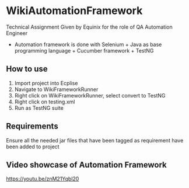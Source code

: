 # WikiAutomationFramework
Technical Assignment Given by Equinix for the role of QA Automation Engineer
- Automation framework is done with Selenium + Java as base programming language + Cucumber framework + TestNG

## How to use 
1. Import project into Ecplise
2. Navigate to WikiFrameworkRunner
3. Right click on WikiFrameworkRunner, select convert to TestNG
4. Right click on testing.xml
5. Run as TestNG suite

## Requirements 
Ensure all the needed jar files that have been tagged as requirement have been added to project


## Video showcase of Automation Framework
https://youtu.be/znM21Yqbl20



